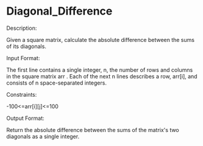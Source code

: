 # Diagonal_Difference

Description:

Given a square matrix, calculate the absolute difference between the sums of its diagonals.

Input Format:

The first line contains a single integer, n, the number of rows and columns in the square matrix arr . 
Each of the next n lines describes a row, arr[i], and consists of n space-separated integers.

Constraints:

-100<=arr[i][j]<=100

Output Format:

Return the absolute difference between the sums of the matrix's two diagonals as a single integer.
